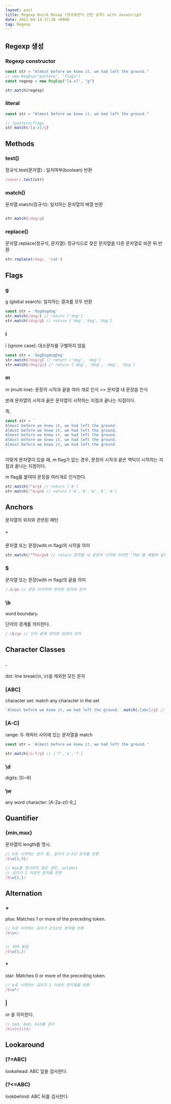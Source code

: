 ```yaml
---
layout: post
title: Regexp Quick Recap (정규표현식 간단 요약) with Javascript
date: 2021-04-14 17:38 +0900
tag: Regexp
---
```


## Regexp 생성

### Regexp constructor

```js
const str = "Almost before we knew it, we had left the ground."
// new RegExp("pattern", "flags")
const regexp = new RegExp("[a-z]", "g")

str.match(regexp)
```

### literal

```js
const str = "Almost before we knew it, we had left the ground."

// /pattern/flags
str.match(/[a-z]/g)
```

## Methods

### test()

정규식.test(문자열) : 일치여부(boolean) 반환

```js
/naver/.test(str)
```

### match()

문자열.match(정규식): 일치하는 문자열의 배열 반환

```js

str.match(/dog/g)

```

### replace()

문자열.replace(정규식, 문자열): 정규식으로 찾은 문자열을 다른 문자열로 바꾼 뒤 반환

```js
str.replace(/dog/, 'cat')
```

## Flags

### g

g (global search): 일치하는 결과를 모두 반환

```js
const str = 'dogdogdog'
str.match(/dog/) // return ['dog']
str.match(/dog/g) // return ['dog','dog','dog']
```

### i

i (ignore case): 대소문자를 구별하지 않음

```js
const str = 'dogDogdogDog'
str.match(/dog/g) // return ['dog', 'dog']
str.match(/dog/gi) // return ['dog', 'Dog', 'dog', 'Dog']
```

### m

m (multi line): 문장의 시작과 끝을 여러 개로 인식 >> 문자열 내 문장을 인식

본래 문자열의 시작과 끝은 문자열이 시작하는 지점과 끝나는 지점이다.

즉,

```js
const str = `
Almost before we knew it, we had left the ground.
Almost before we knew it, we had left the ground.
Almost before we knew it, we had left the ground.
Almost before we knew it, we had left the ground.
Almost before we knew it, we had left the ground.
`
```

이렇게 문자열이 있을 때, m flag가 없는 경우, 문장의 시작과 끝은 백틱이 시작하는 지점과 끝나는 지점이다.

m flag를 붙여야 문장을 여러개로 인식한다.

```js
str.match(/^A/g) // return ['A']
str.match(/^A/gm) // return ['A','A','A','A','A']
```

## Anchors

문자열의 위치와 관련된 패턴

### ^

문자열 또는 문장(with m flag)의 시작을 의미

```js
str.match(/^The/gm) // return 문자열 내 문장의 시작에 위치한 'The'를 배열에 담아 모두 반환
```

### $

문자열 또는 문장(with m flag)의 끝을 의미

```js
/.$/gm // 문장 마지막에 위치한 임의의 문자
```

### \b

word boundary.

단어의 경계를 의미한다.

```js
/.\b/gm // 단어 끝에 위치한 임의의 문자
```

## Character Classes

### .

dot: line break(\n, \r)을 제외한 모든 문자

### [ABC]

character set: match any character in the set

```js
'Almost before we knew it, we had left the ground.'.match(/[abc]/g) // return ['b', 'a']
```

### [A-C]

range: 두 캐릭터 사이에 있는 문자열을 match

```js
const str = 'Almost before we knew it, we had left the ground.'

str.match(/a-f/g) // ['f','a','f']
```

### \d

digits: [0~9]

### \w

any word character: [A-Za-z0-9_]

## Quantifier

### {min,max}

문자열의 length를 명시.

```js
// b로 시작하는 문자 중, 길이가 2~3인 문자를 반환
/b\w{1,3}/ 

// max를 명시하지 않은 경우, unlimit
// 길이가 2 이상인 문자를 반환
/b\w{1,}/ 
```

## Alternation

### +

plus: Matches 1 or more of the preceding token.

```js
// b로 시작하는 길이가 2이상인 문자를 반환
/b\w+/ 


// 위와 동일
/b\w{1,}/ 


```

### *

star: Matches 0 or more of the preceding token.

```js
// b로 시작하는 길이가 1 이상인 문자열을 반환
/b\w*/ 


```

### |

or 을 의미한다.

```js
// bad, bed, bid를 검사
/b(a|e|i)d/ 
```

## Lookaround

### (?=ABC)

lookahead: ABC 앞을 검사한다.

### (?<=ABC)

lookbehind: ABC 뒤를 검사한다.